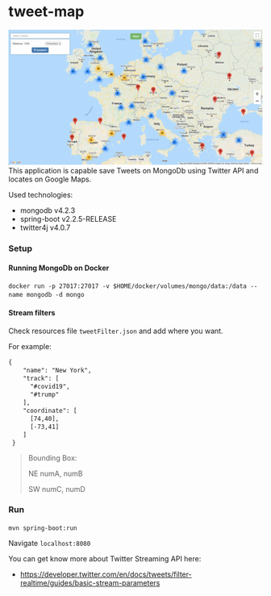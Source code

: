 # tweet-map

![alt text](ss.png)
This application is capable save Tweets on MongoDb using Twitter API and locates on Google Maps.

Used technologies:

 * mongodb v4.2.3
 * spring-boot v2.2.5-RELEASE
 * twitter4j v4.0.7

### Setup

#### Running MongoDb on Docker

`docker run -p 27017:27017 -v $HOME/docker/volumes/mongo/data:/data --name mongodb -d mongo`

#### Stream filters

Check resources file `tweetFilter.json` and add where you want.

For example:
```
{
    "name": "New York",
    "track": [
      "#covid19",
      "#trump"
    ],
    "coordinate": [
      [74,40],
      [-73,41]
    ]
 }
```
> Bounding Box:
>
> NE numA, numB
>
> SW numC, numD

### Run

`mvn spring-boot:run`

Navigate `localhost:8080`

You can get know more about Twitter Streaming API here:
 * https://developer.twitter.com/en/docs/tweets/filter-realtime/guides/basic-stream-parameters
